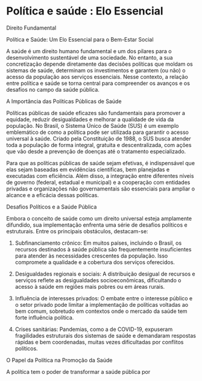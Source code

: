 # Política e saúde : Elo Essencial 
Direito Fundamental 

Política e Saúde: Um Elo Essencial para o Bem-Estar Social

A saúde é um direito humano fundamental e um dos pilares para o desenvolvimento sustentável de uma sociedade. No entanto, a sua concretização depende diretamente das decisões políticas que moldam os sistemas de saúde, determinam os investimentos e garantem (ou não) o acesso da população aos serviços essenciais. Nesse contexto, a relação entre política e saúde se torna central para compreender os avanços e os desafios no campo da saúde pública.

A Importância das Políticas Públicas de Saúde

Políticas públicas de saúde eficazes são fundamentais para promover a equidade, reduzir desigualdades e melhorar a qualidade de vida da população. No Brasil, o Sistema Único de Saúde (SUS) é um exemplo emblemático de como a política pode ser utilizada para garantir o acesso universal à saúde. Criado pela Constituição de 1988, o SUS busca atender toda a população de forma integral, gratuita e descentralizada, com ações que vão desde a prevenção de doenças até o tratamento especializado.

Para que as políticas públicas de saúde sejam efetivas, é indispensável que elas sejam baseadas em evidências científicas, bem planejadas e executadas com eficiência. Além disso, a integração entre diferentes níveis de governo (federal, estadual e municipal) e a cooperação com entidades privadas e organizações não governamentais são essenciais para ampliar o alcance e a eficácia dessas políticas.

Desafios Políticos e a Saúde Pública

Embora o conceito de saúde como um direito universal esteja amplamente difundido, sua implementação enfrenta uma série de desafios políticos e estruturais. Entre os principais obstáculos, destacam-se:

1. Subfinanciamento crônico: Em muitos países, incluindo o Brasil, os recursos destinados à saúde pública são frequentemente insuficientes para atender às necessidades crescentes da população. Isso compromete a qualidade e a cobertura dos serviços oferecidos.


2. Desigualdades regionais e sociais: A distribuição desigual de recursos e serviços reflete as desigualdades socioeconômicas, dificultando o acesso à saúde em regiões mais pobres ou em áreas rurais.


3. Influência de interesses privados: O embate entre o interesse público e o setor privado pode limitar a implementação de políticas voltadas ao bem comum, sobretudo em contextos onde o mercado da saúde tem forte influência política.


4. Crises sanitárias: Pandemias, como a de COVID-19, expuseram fragilidades estruturais dos sistemas de saúde e demandaram respostas rápidas e bem coordenadas, muitas vezes dificultadas por conflitos políticos.



O Papel da Política na Promoção da Saúde

A política tem o poder de transformar a saúde pública por

